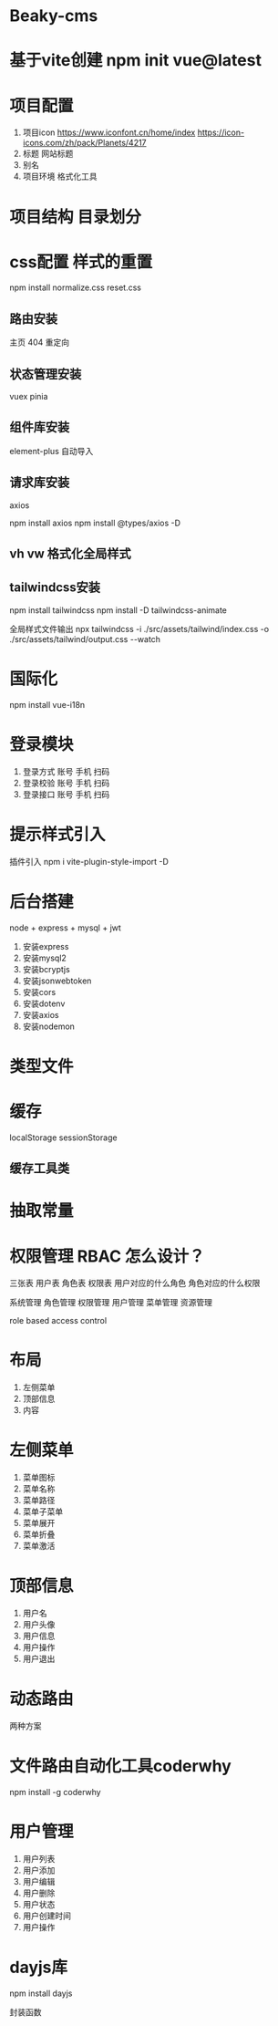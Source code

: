 # Beaky-cms

# 基于vite创建 npm init vue@latest

# 项目配置

1. 项目icon https://www.iconfont.cn/home/index https://icon-icons.com/zh/pack/Planets/4217
2. 标题 网站标题
3. 别名
4. 项目环境 格式化工具

# 项目结构 目录划分

# css配置 样式的重置

npm install normalize.css
reset.css

## 路由安装

主页
404
重定向

## 状态管理安装

vuex
pinia

## 组件库安装

element-plus
自动导入

## 请求库安装

axios

npm install axios
npm install @types/axios -D

## vh vw 格式化全局样式

## tailwindcss安装

npm install tailwindcss
npm install -D tailwindcss-animate

全局样式文件输出
npx tailwindcss -i ./src/assets/tailwind/index.css -o ./src/assets/tailwind/output.css --watch

# 国际化

npm install vue-i18n

# 登录模块

1. 登录方式 账号 手机 扫码
2. 登录校验 账号 手机 扫码
3. 登录接口 账号 手机 扫码

# 提示样式引入

插件引入
npm i vite-plugin-style-import -D

# 后台搭建

node + express + mysql + jwt

1. 安装express
2. 安装mysql2
3. 安装bcryptjs
4. 安装jsonwebtoken
5. 安装cors
6. 安装dotenv
7. 安装axios
8. 安装nodemon

# 类型文件

# 缓存

localStorage
sessionStorage

## 缓存工具类

# 抽取常量

# 权限管理 RBAC 怎么设计？

三张表
用户表
角色表
权限表
用户对应的什么角色
角色对应的什么权限

系统管理
角色管理
权限管理
用户管理
菜单管理
资源管理

role based access control

# 布局

1. 左侧菜单
2. 顶部信息
3. 内容

# 左侧菜单

1. 菜单图标
2. 菜单名称
3. 菜单路径
4. 菜单子菜单
5. 菜单展开
6. 菜单折叠
7. 菜单激活

# 顶部信息

1. 用户名
2. 用户头像
3. 用户信息
4. 用户操作
5. 用户退出

# 动态路由

两种方案

# 文件路由自动化工具coderwhy

npm install -g coderwhy

# 用户管理

1. 用户列表
2. 用户添加
3. 用户编辑
4. 用户删除
5. 用户状态
6. 用户创建时间
7. 用户操作

# dayjs库

npm install dayjs

封装函数
